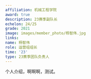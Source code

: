 ```yaml
---
affiliation: 机械工程学院
award: true
description: 23赛季副队长
echelon: 24/25
grade: 2021
image: images/member_photo/杨智伟.jpg
links:
name: 杨智伟
role: 运营组组长
time: '23'
type: 23赛季团队负责人
---
```


个人介绍，啊啊啊，测试。


